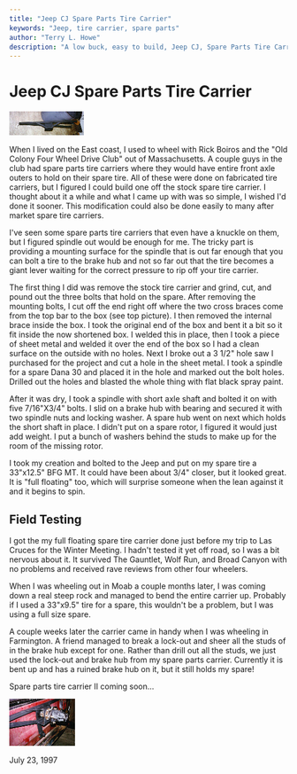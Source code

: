 ```yaml
---
title: "Jeep CJ Spare Parts Tire Carrier"
keywords: "Jeep, tire carrier, spare parts"
author: "Terry L. Howe"
description: "A low buck, easy to build, Jeep CJ, Spare Parts Tire Carrier."
---
```

# Jeep CJ Spare Parts Tire Carrier

[![Spare Tire Carrier](/img/body/spare1_.jpg)](/img/body/spare1.jpg) 

When I lived on the East coast, I used to wheel with Rick Boiros and the "Old Colony Four Wheel Drive Club" out of Massachusetts. A couple guys in the club had spare parts tire carriers where they would have entire front axle outers to hold on their spare tire. All of these were done on fabricated tire carriers, but I figured I could build one off the stock spare tire carrier. I thought about it a while and what I came up with was so simple, I wished I'd done it sooner. This modification could also be done easily to many after market spare tire carriers. 

I've seen some spare parts tire carriers that even have a knuckle on them, but I figured spindle out would be enough for me. The tricky part is providing a mounting surface for the spindle that is out far enough that you can bolt a tire to the brake hub and not so far out that the tire becomes a giant lever waiting for the correct pressure to rip off your tire carrier. 

The first thing I did was remove the stock tire carrier and grind, cut, and pound out the three bolts that hold on the spare. After removing the mounting bolts, I cut off the end right off where the two cross braces come from the top bar to the box (see top picture). I then removed the internal brace inside the box. I took the original end of the box and bent it a bit so it fit inside the now shortened box. I welded this in place, then I took a piece of sheet metal and welded it over the end of the box so I had a clean surface on the outside with no holes. Next I broke out a 3 1/2" hole saw I purchased for the project and cut a hole in the sheet metal. I took a spindle for a spare Dana 30 and placed it in the hole and marked out the bolt holes. Drilled out the holes and blasted the whole thing with flat black spray paint. 

After it was dry, I took a spindle with short axle shaft and bolted it on with five 7/16"X3/4" bolts. I slid on a brake hub with bearing and secured it with two spindle nuts and locking washer. A spare hub went on next which holds the short shaft in place. I didn't put on a spare rotor, I figured it would just add weight. I put a bunch of washers behind the studs to make up for the room of the missing rotor. 

I took my creation and bolted to the Jeep and put on my spare tire a 33"x12.5" BFG MT. It could have been about 3/4" closer, but it looked great. It is "full floating" too, which will surprise someone when the lean against it and it begins to spin. 

## Field Testing

I got the my full floating spare tire carrier done just before my trip to Las Cruces for the Winter Meeting. I hadn't tested it yet off road, so I was a bit nervous about it. It survived The Gauntlet, Wolf Run, and Broad Canyon with no problems and received rave reviews from other four wheelers. 

When I was wheeling out in Moab a couple months later, I was coming down a real steep rock and managed to bend the entire carrier up. Probably if I used a 33"x9.5" tire for a spare, this wouldn't be a problem, but I was using a full size spare. 

A couple weeks later the carrier came in handy when I was wheeling in Farmington. A friend managed to break a lock-out and sheer all the studs of in the brake hub except for one. Rather than drill out all the studs, we just used the lock-out and brake hub from my spare parts carrier. Currently it is bent up and has a ruined brake hub on it, but it still holds my spare! 

Spare parts tire carrier II coming soon... 

[![Spare Tire Carrier](/img/body/spare2_.jpg)](/img/body/spare2.jpg) 

July 23, 1997